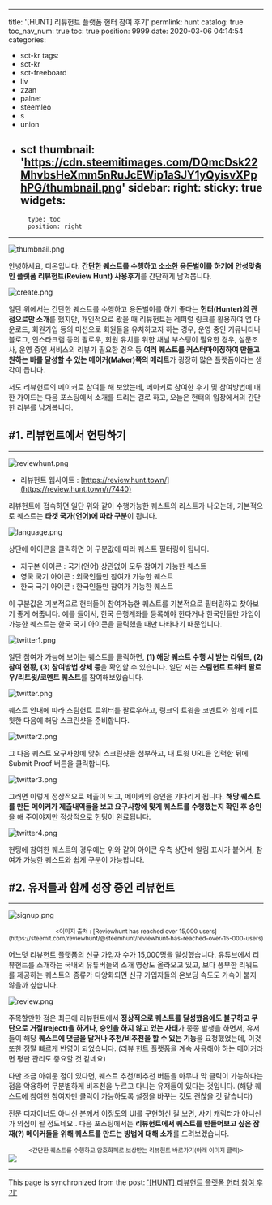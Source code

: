 
---
title: '[HUNT] 리뷰헌트 플랫폼 헌터 참여 후기'
permlink: hunt
catalog: true
toc_nav_num: true
toc: true
position: 9999
date: 2020-03-06 04:14:54
categories:
- sct-kr
tags:
- sct-kr
- sct-freeboard
- liv
- zzan
- palnet
- steemleo
- s
- union
- sct
thumbnail: 'https://cdn.steemitimages.com/DQmcDsk22MhvbsHeXmm5nRuJcEWip1aSJY1yQyisvXPphPG/thumbnail.png'
sidebar:
    right:
        sticky: true
widgets:
    -
        type: toc
        position: right
---


![thumbnail.png](https://cdn.steemitimages.com/DQmcDsk22MhvbsHeXmm5nRuJcEWip1aSJY1yQyisvXPphPG/thumbnail.png)

안녕하세요, 디온입니다. **간단한 퀘스트를 수행하고 소소한 용돈벌이를 하기에 안성맞춤인 플랫폼 리뷰헌트(Review Hunt) 사용후기**를 간단하게 남겨봅니다. 

![create.png](https://cdn.steemitimages.com/DQmSJsoJhx4rny5UQ83PiioWQev2BUa7r1nXwF6QWANkCNs/create.png)

일단 위에서는 간단한 퀘스트를 수행하고 용돈벌이를 하기 좋다는 **헌터(Hunter)의 관점으로만 소개**를 했지만, 개인적으로 봤을 때 리뷰헌트는 레퍼럴 링크를 활용하여 앱 다운로드, 회원가입 등의 미션으로 회원들을 유치하고자 하는 경우, 운영 중인 커뮤니티나 블로그, 인스타크램 등의 팔로우, 회원 유치를 위한 채널 부스팅이 필요한 경우, 설문조사, 운영 중인 서비스의 리뷰가 필요한 경우 등 **여러 퀘스트를 커스터마이징하여 만들고 원하는 바를 달성할 수 있는 메이커(Maker)쪽의 메리트**가 굉장히 많은 플랫폼이라는 생각이 듭니다.

저도 리뷰헌트의 메이커로 참여를 해 보았는데, 메이커로 참여한 후기 및 참여방법에 대한 가이드는 다음 포스팅에서 소개를 드리는 걸로 하고, 오늘은 헌터의 입장에서의 간단한 리뷰를 남겨봅니다.


## #1. 리뷰헌트에서 헌팅하기
---
![reviewhunt.png](https://cdn.steemitimages.com/DQmW79YNVjx21NNBu9yAyoQRGfNfmr8W8TboriS6jzwvscb/reviewhunt.png)

- 리뷰헌트 웹사이트 : [https://review.hunt.town/](https://review.hunt.town/r/7440)

리뷰헌트에 접속하면 일단 위와 같이 수행가능한 퀘스트의 리스트가 나오는데, 기본적으로 퀘스트는 **타겟 국가(언어)에 따라 구분**이 됩니다.

![language.png](https://cdn.steemitimages.com/DQmPw3qn7JVngCn6rPiXUbmmJqgsYtV98NQTaSPPhnD19NK/language.png)

상단에 아이콘을 클릭하면 이 구분값에 따라 퀘스트 필터링이 됩니다.

- 지구본 아이콘 : 국가(언어) 상관없이 모두 참여가 가능한 퀘스트
- 영국 국기 아이콘 : 외국인들만 참여가 가능한 퀘스트
- 한국 국기 아이콘 : 한국인들만 참여가 가능한 퀘스트

이 구분값은 기본적으로 헌터들이 참여가능한 퀘스트를 기본적으로 필터링하고 찾아보기 좋게 해줍니다. 예를 들어서, 한국 은행계좌를 등록해야 한다거나 한국인들만 가입이 가능한 퀘스트는 한국 국기 아이콘을 클릭했을 때만 나타나기 때문입니다.

![twitter1.png](https://cdn.steemitimages.com/DQmeJNs6K9QuMLGMvfukMLakAextpGKxRfsqRT2AM28LQ4V/twitter1.png)

일단 참여가 가능해 보이는 퀘스트를 클릭하면, **(1) 해당 퀘스트 수행 시 받는 리워드, (2)참여 현황, (3) 참여방법 상세 등**을 확인할 수 있습니다. 일단 저는 **스팀헌트 트위터 팔로우/리트윗/코멘트 퀘스트**를 참여해보았습니다.

![twitter.png](https://cdn.steemitimages.com/DQmQfZAMxVowbcMVmKZM9aUhUCctrBsHNubqN4EZX8zH5Do/twitter.png)

퀘스트 안내에 따라 스팀헌트 트위터를 팔로우하고, 링크의 트윗을 코멘트와 함께 리트윗한 다음에 해당 스크린샷을 준비합니다.

![twitter2.png](https://cdn.steemitimages.com/DQmbiBGn7PBwNcB33b3ax3xGK3v5FqVpkHENQxCM3EFG6Yj/twitter2.png)

그 다음 퀘스트 요구사항에 맞춰 스크린샷을 첨부하고, 내 트윗 URL을 입력한 뒤에 Submit Proof 버튼을 클릭합니다.

![twitter3.png](https://cdn.steemitimages.com/DQmYdzwitFxpXagwkkfvDhwsftgFVF25sWW5nW9xvsrmG1T/twitter3.png)

그러면 이렇게 정상적으로 제출이 되고, 메이커의 승인을 기다리게 됩니다. **해당 퀘스트를 만든 메이커가 제출내역들을 보고 요구사항에 맞게 퀘스트를 수행했는지 확인 후 승인**을 해 주어야지만 정상적으로 헌팅이 완료됩니다.

![twitter4.png](https://cdn.steemitimages.com/DQmR5uYf87XCmaMivk8KZq9Z1LoKtm6G8KzmdjnaE4APPzz/twitter4.png)

헌팅에 참여한 퀘스트의 경우에는 위와 같이 아이콘 우측 상단에 알림 표시가 붙어서, 참여가 가능한 퀘스트와 쉽게 구분이 가능합니다.

## #2. 유저들과 함께 성장 중인 리뷰헌트
---
![signup.png](https://cdn.steemitimages.com/DQmRYHcS5z9fLWM4UC4un1ksepPWeiKZqHNxwuxMXkL13Up/signup.png)
<center><sub><이미지 출처 : [Reviewhunt has reached over 15,000 users](https://steemit.com/reviewhunt/@steemhunt/reviewhunt-has-reached-over-15-000-users)</sub></center>

어느덧 리뷰헌트 플랫폼의 신규 가입자 수가 15,000명을 달성했습니다. 유튜브에서 리뷰헌트를 소개하는 국내외 유튜버들의 소개 영상도 올라오고 있고, 보다 풍부한 리워드를 제공하는 퀘스트의 종류가 다양화되면 신규 가입자들의 온보딩 속도도 가속이 붙지 않을까 싶습니다.

![review.png](https://cdn.steemitimages.com/DQmRBewC1y9tohAg2ZiGy2eAS4Wx7v9jnLXEh4pfHREanbM/review.png)

주목할만한 점은 최근에 리뷰헌트에서 **정상적으로 퀘스트를 달성했음에도 불구하고 무단으로 거절(reject)을 하거나, 승인을 하지 않고 있는 사태**가 종종 발생을 하면서, 유저들이 해당 **퀘스트에 댓글을 달거나 추천/비추천을 할 수 있는 기능**을 요청했었는데, 이것 또한 정말 빠르게 반영이 되었습니다. (리뷰 헌트 플랫폼을 계속 사용해야 하는 메이커라면 평판 관리도 중요할 것 같네요)

다만 조금 아쉬운 점이 있다면, 퀘스트 추천/비추천 버튼을 아무나 막 클릭이 가능하다는 점을 악용하여 무분별하게 비추천을 누르고 다니는 유저들이 있다는 것입니다. (해당 퀘스트에 참여한 참여자만 클릭이 가능하도록 설정을 바꾸는 것도 괜찮을 것 같습니다)

전문 디자이너도 아니신 분께서 이정도의 UI를 구현하신 걸 보면, 사기 캐릭터가 아니신가 의심이 될 정도네요.. 다음 포스팅에서는 **리뷰헌트에서 퀘스트를 만들어보고 싶은 잠재(?) 메이커들을 위해 퀘스트를 만드는 방법에 대해 소개**를 드려보겠습니다.


<center><sub><간단한 퀘스트를 수행하고 암호화폐로 보상받는 리뷰헌트 바로가기(아래 이미지 클릭)></sub></center>
<a href="https://review.hunt.town/r/7440"><img src="https://cdn.steemitimages.com/DQmbBT686T7Diu6FJGMf2qtyuASQRTcTWhzMDRReVYkMD4Z/reviewhunt%20logo.png"></a>

- - -

This page is synchronized from the post: ['[HUNT] 리뷰헌트 플랫폼 헌터 참여 후기'](https://steemit.com/@donekim/hunt)
